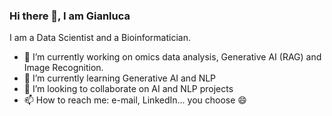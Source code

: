 ### Hi there 👋, I am Gianluca
I am a Data Scientist and a Bioinformatician.

- 🔭 I’m currently working on omics data analysis, Generative AI (RAG) and Image Recognition.
- 🌱 I’m currently learning Generative AI and NLP
- 👯 I’m looking to collaborate on AI and NLP projects
- 📫 How to reach me: e-mail, LinkedIn... you choose 😄

